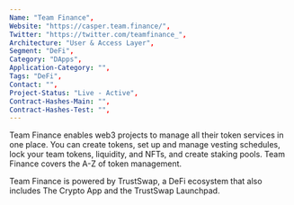 ```yaml
--- 
Name: "Team Finance", 
Website: "https://casper.team.finance/", 
Twitter: "https://twitter.com/teamfinance_", 
Architecture: "User & Access Layer",
Segment: "DeFi",
Category: "DApps",
Application-Category: "",
Tags: "DeFi",
Contact: "",
Project-Status: "Live - Active",
Contract-Hashes-Main: "",
Contract-Hashes-Test: "",
--- 
```

<!--lang:en--> 
Team Finance enables web3 projects to manage all their token services in one place. You can create tokens, set up and manage vesting schedules, lock your team tokens, liquidity, and NFTs, and create staking pools. Team Finance covers the A-Z of token management.

Team Finance is powered by TrustSwap, a DeFi ecosystem that also includes The Crypto App and the TrustSwap Launchpad.
<!--lang:es--] 

<!--lang:de--] 

<!--lang:fr--] 

<!--lang:pl--] 

<!--lang:uk--] 

[!--lang:*--> 
